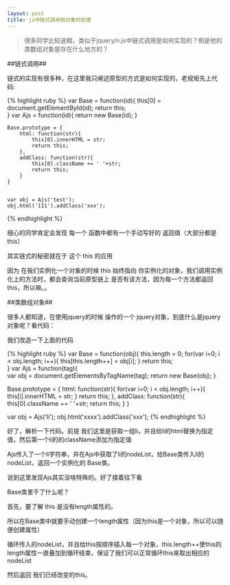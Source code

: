 ```yaml
---
layout: post
title: js中链式调用和对象的处理
---
```


> 很多同学比较迷糊，类似于jquery/n.js中链式调用是如何实现的？倒是他的类数组对象是存在什么地方的？

##链式调用##

链式的实现有很多种，在这里我只阐述原型的方式是如何实现的，老规矩先上代码:

{% highlight ruby %}
	var Base = function(id){
		this[0] = document.getElementById(id);
		return this;	 
	}
	var Ajs = function(id){
	  return new Base(id);
	}
	 
	Base.prototype = {
		html: function(str){
			this[0].innerHTML = str;
			return this;
		},
		addClass: function(str){
			this[0].className += ' '+str;
			return this;
		}
	}
	 
	 
	var obj = Ajs('test');
	obj.html('111').addClass('xxx');
{% endhighlight %}

细心的同学肯定会发现 每一个 函数中都有一个手动写好的 返回值（大部分都是this）

其实链式的秘密就在于 这个 this 的应用

因为 在我们实例化一个对象的时候 this 始终指向 你实例化的对象，我们调用实例化上的方法时，都会查询当前原型链上 是否有该方法，因为每一个方法都返回this，所以嘛。。

##类数组对象##

很多人都知道，在使用jquery的时候 操作的一个 jquery对象，到底什么是jquery对象呢？看代码：

我们改造一下上面的代码

{% highlight ruby %}
var Base = function(obj){
	this.length = 0;
	for(var i=0; i &lt; obj.length; i++){
		this[this.length++] = obj[i];
	}
	return this;	 
}
var Ajs = function(tag){	  
  var obj = document.getElementsByTagName(tag);
  return new Base(obj);
}
 
Base.prototype = {
	html: function(str){
		for(var i=0; i &lt; obj.length; i++){
			this[i].innerHTML = str;
		}
		return this;
	},
	addClass: function(str){
		this[0].className += ' '+str;
		return this;
	}
}
 
 
var obj = Ajs('li');
obj.html('xxxx').addClass('xxx');
{% endhighlight %}

好了，解析一下代码。前提 我们这里是获取一组li，并且给li的html替换为指定值，然后第一个li的的className添加为指定值

Ajs传入了一个li字符串，并在Ajs中获取了li的nodeList，给Base类传入li的nodeList，返回一个实例化的 Base类。

说到这里发现Ajs其实没啥特殊的。好了接着往下看

Base类里干了什么呢？

首先，要了解 this 是没有length属性的。

所以在Base类中就要手动创建一个length属性（因为this是一个对象，所以可以随便创建属性）

循环传入的nodeList，并且给this按顺序插入每一个对象，this.length++使this的length属性一直叠加到循环结束，保证了我们可以正常循环this来取出相应的nodeList

然后返回 我们已经改变的this。
